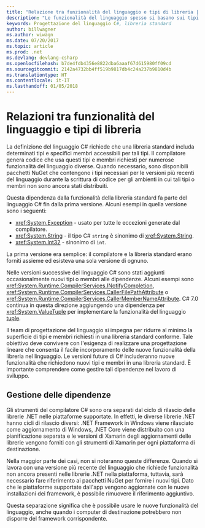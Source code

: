 ```yaml
---
title: "Relazione tra funzionalità del linguaggio e tipi di libreria | Microsoft Docs"
description: "Le funzionalità del linguaggio spesso si basano sui tipi di libreria per l'implementazione. Comprendere la relazione."
keywords: Progettazione del linguaggio C#, libreria standard
author: billwagner
ms.author: wiwagn
ms.date: 07/20/2017
ms.topic: article
ms.prod: .net
ms.devlang: devlang-csharp
ms.openlocfilehash: b7de4fdb4356e8822dba6aaaf67d615980ff09cd
ms.sourcegitcommit: 2142a4732bb4ff519b9817db4c24a237b9810d4b
ms.translationtype: HT
ms.contentlocale: it-IT
ms.lasthandoff: 01/05/2018
---
```

# <a name="relationships-between-language-features-and-library-types"></a>Relazioni tra funzionalità del linguaggio e tipi di libreria

La definizione del linguaggio C# richiede che una libreria standard includa determinati tipi e specifici membri accessibili per tali tipi. Il compilatore genera codice che usa questi tipi e membri richiesti per numerose funzionalità del linguaggio diverse. Quando necessario, sono disponibili pacchetti NuGet che contengono i tipi necessari per le versioni più recenti del linguaggio durante la scrittura di codice per gli ambienti in cui tali tipi o membri non sono ancora stati distribuiti.

Questa dipendenza dalla funzionalità della libreria standard fa parte del linguaggio C# fin dalla prima versione. Alcuni esempi in quella versione sono i seguenti:

* <xref:System.Exception> - usato per tutte le eccezioni generate dal compilatore.
* <xref:System.String> - il tipo C# `string` è sinonimo di <xref:System.String>.
* <xref:System.Int32> - sinonimo di `int`.

La prima versione era semplice: il compilatore e la libreria standard erano forniti assieme ed esisteva una sola versione di ognuno.

Nelle versioni successive del linguaggio C# sono stati aggiunti occasionalmente nuovi tipi o membri alle dipendenze. Alcuni esempi sono <xref:System.Runtime.CompilerServices.INotifyCompletion>, <xref:System.Runtime.CompilerServices.CallerFilePathAttribute> o <xref:System.Runtime.CompilerServices.CallerMemberNameAttribute>. C# 7.0 continua in questa direzione aggiungendo una dipendenza per <xref:System.ValueTuple> per implementare la funzionalità del linguaggio [tuple](../tuples.md).

Il team di progettazione del linguaggio si impegna per ridurre al minimo la superficie di tipi e membri richiesti in una libreria standard conforme. Tale obiettivo deve convivere con l'esigenza di realizzare una progettazione lineare che consenta il facile incorporamento delle nuove funzionalità della libreria nel linguaggio. Le versioni future di C# includeranno nuove funzionalità che richiedono nuovi tipi e membri in una libreria standard. È importante comprendere come gestire tali dipendenze nel lavoro di sviluppo.

## <a name="managing-your-dependencies"></a>Gestione delle dipendenze

Gli strumenti del compilatore C# sono ora separati dal ciclo di rilascio delle librerie .NET nelle piattaforme supportate. In effetti, le diverse librerie .NET hanno cicli di rilascio diversi: .NET Framework in Windows viene rilasciato come aggiornamento di Windows, .NET Core viene distribuito con una pianificazione separata e le versioni di Xamarin degli aggiornamenti delle librerie vengono forniti con gli strumenti di Xamarin per ogni piattaforma di destinazione.

Nella maggior parte dei casi, non si noteranno queste differenze. Quando si lavora con una versione più recente del linguaggio che richiede funzionalità non ancora presenti nelle librerie .NET nella piattaforma, tuttavia, sarà necessario fare riferimento ai pacchetti NuGet per fornire i nuovi tipi.
Dato che le piattaforme supportate dall'app vengono aggiornate con le nuove installazioni dei framework, è possibile rimuovere il riferimento aggiuntivo.

Questa separazione significa che è possibile usare le nuove funzionalità del linguaggio, anche quando i computer di destinazione potrebbero non disporre del framework corrispondente.

